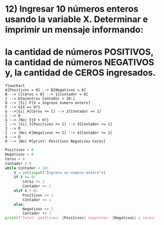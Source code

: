 # 12) Ingresar 10 números enteros usando la variable X. Determinar e imprimir un mensaje informando:
# la cantidad de números POSITIVOS, la cantidad de números NEGATIVOS y, la cantidad de CEROS ingresados.
```mermaid
flowchart
A[Positivos = 0] --> B[Negativos = 0]
B --> C[Ceros = 0] --> 1[Contador = 0]
1 --> D[mientras Contador < 10:]
D --> |Si| F[X = Ingrese numero entero]
F --> G{X == 0?}
G -->|Si| H[Ceros += 1] --> 2[Contador += 1]
2 --> D
G --> |No| I{X > 0?}
I --> |Si| J[Positivos += 1] --> 3[Contador += 1]
3 --> D
I --> |No| K[Negativos += 1] --> 4[Contador += 1]
4 --> D
D --> |No| M[print: Positivos Negativos Ceros]
```
```python
Positivos = 0
Negativos = 0
Ceros = 0
Contador = 0
while Contador < 10:
    X = int(input("Ingrese un numero entero"))
    if X == 0:
        Ceros += 1
        Contador += 1
    elif X > 0:
        Positivos += 1
        Contador += 1
    else:
        Negativos += 1
        Contador += 1
print(f"Total: positivos: {Positivos} negativos: {Negativos} y ceros: {Ceros}")
```
